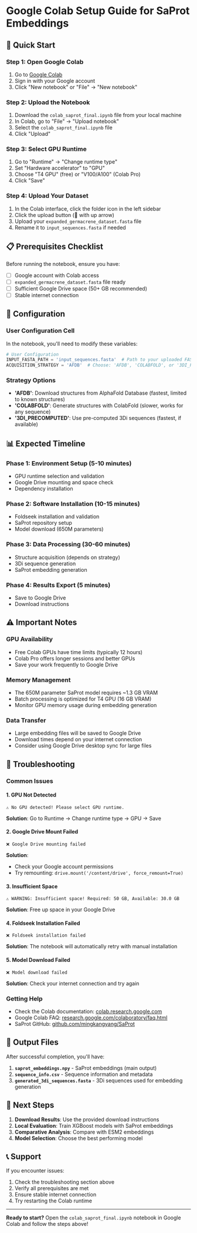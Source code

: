 # Google Colab Setup Guide for SaProt Embeddings

## 🚀 Quick Start

### Step 1: Open Google Colab
1. Go to [Google Colab](https://colab.research.google.com/)
2. Sign in with your Google account
3. Click "New notebook" or "File" → "New notebook"

### Step 2: Upload the Notebook
1. Download the `colab_saprot_final.ipynb` file from your local machine
2. In Colab, go to "File" → "Upload notebook"
3. Select the `colab_saprot_final.ipynb` file
4. Click "Upload"

### Step 3: Select GPU Runtime
1. Go to "Runtime" → "Change runtime type"
2. Set "Hardware accelerator" to "GPU"
3. Choose "T4 GPU" (free) or "V100/A100" (Colab Pro)
4. Click "Save"

### Step 4: Upload Your Dataset
1. In the Colab interface, click the folder icon in the left sidebar
2. Click the upload button (📁 with up arrow)
3. Upload your `expanded_germacrene_dataset.fasta` file
4. Rename it to `input_sequences.fasta` if needed

## 📋 Prerequisites Checklist

Before running the notebook, ensure you have:

- [ ] Google account with Colab access
- [ ] `expanded_germacrene_dataset.fasta` file ready
- [ ] Sufficient Google Drive space (50+ GB recommended)
- [ ] Stable internet connection

## 🔧 Configuration

### User Configuration Cell
In the notebook, you'll need to modify these variables:

```python
# User Configuration
INPUT_FASTA_PATH = 'input_sequences.fasta'  # Path to your uploaded FASTA file
ACQUISITION_STRATEGY = 'AFDB'  # Choose: 'AFDB', 'COLABFOLD', or '3DI_PRECOMPUTED'
```

### Strategy Options
- **'AFDB'**: Download structures from AlphaFold Database (fastest, limited to known structures)
- **'COLABFOLD'**: Generate structures with ColabFold (slower, works for any sequence)
- **'3DI_PRECOMPUTED'**: Use pre-computed 3Di sequences (fastest, if available)

## 📊 Expected Timeline

### Phase 1: Environment Setup (5-10 minutes)
- GPU runtime selection and validation
- Google Drive mounting and space check
- Dependency installation

### Phase 2: Software Installation (10-15 minutes)
- Foldseek installation and validation
- SaProt repository setup
- Model download (650M parameters)

### Phase 3: Data Processing (30-60 minutes)
- Structure acquisition (depends on strategy)
- 3Di sequence generation
- SaProt embedding generation

### Phase 4: Results Export (5 minutes)
- Save to Google Drive
- Download instructions

## ⚠️ Important Notes

### GPU Availability
- Free Colab GPUs have time limits (typically 12 hours)
- Colab Pro offers longer sessions and better GPUs
- Save your work frequently to Google Drive

### Memory Management
- The 650M parameter SaProt model requires ~1.3 GB VRAM
- Batch processing is optimized for T4 GPU (16 GB VRAM)
- Monitor GPU memory usage during embedding generation

### Data Transfer
- Large embedding files will be saved to Google Drive
- Download times depend on your internet connection
- Consider using Google Drive desktop sync for large files

## 🐛 Troubleshooting

### Common Issues

#### 1. GPU Not Detected
```
⚠️ No GPU detected! Please select GPU runtime.
```
**Solution**: Go to Runtime → Change runtime type → GPU → Save

#### 2. Google Drive Mount Failed
```
❌ Google Drive mounting failed
```
**Solution**: 
- Check your Google account permissions
- Try remounting: `drive.mount('/content/drive', force_remount=True)`

#### 3. Insufficient Space
```
⚠️ WARNING: Insufficient space! Required: 50 GB, Available: 30.0 GB
```
**Solution**: Free up space in your Google Drive

#### 4. Foldseek Installation Failed
```
❌ Foldseek installation failed
```
**Solution**: The notebook will automatically retry with manual installation

#### 5. Model Download Failed
```
❌ Model download failed
```
**Solution**: Check your internet connection and try again

### Getting Help
- Check the Colab documentation: [colab.research.google.com](https://colab.research.google.com/)
- Google Colab FAQ: [research.google.com/colaboratory/faq.html](https://research.google.com/colaboratory/faq.html)
- SaProt GitHub: [github.com/mingkangyang/SaProt](https://github.com/mingkangyang/SaProt)

## 📁 Output Files

After successful completion, you'll have:

1. **`saprot_embeddings.npy`** - SaProt embeddings (main output)
2. **`sequence_info.csv`** - Sequence information and metadata
3. **`generated_3di_sequences.fasta`** - 3Di sequences used for embedding generation

## 🔄 Next Steps

1. **Download Results**: Use the provided download instructions
2. **Local Evaluation**: Train XGBoost models with SaProt embeddings
3. **Comparative Analysis**: Compare with ESM2 embeddings
4. **Model Selection**: Choose the best performing model

## 📞 Support

If you encounter issues:
1. Check the troubleshooting section above
2. Verify all prerequisites are met
3. Ensure stable internet connection
4. Try restarting the Colab runtime

---

**Ready to start?** Open the `colab_saprot_final.ipynb` notebook in Google Colab and follow the steps above!
